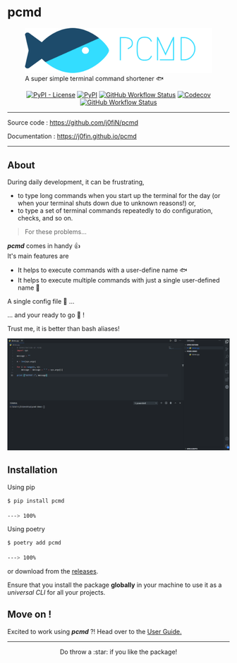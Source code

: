 # pcmd
<figure>
  <img alt="logo banner" src="https://github.com/j0fiN/pcmd/blob/main/docs/logo_banner.svg"/>
  <figcaption>A super simple terminal command shortener 🐟</figcaption>
</figure>

<p align="center">
<a href="https://github.com/j0fiN/pcmd/blob/main/LICENSE" target="_blank"><img alt="PyPI - License" src="https://img.shields.io/pypi/l/pcmd?color=cyan&logo=libreoffice"></a>
 <a href="https://pypi.org/project/pcmd/" target="_blank"><img alt="PyPI" src="https://img.shields.io/pypi/v/pcmd?color=cyan&logo=pypi&logoColor=white"></a>
 <a href="https://github.com/j0fiN/pcmd/actions" target="_blank"><img alt="GitHub Workflow Status" src="https://img.shields.io/github/workflow/status/j0fiN/pcmd/Python%20package?color=cyan&logo=github"></a>
 <a href="https://github.com/j0fiN/pcmd/actions" target="_blank"><img alt="Codecov" src="https://img.shields.io/codecov/c/github/j0fiN/pcmd?color=cyan&logo=codecov&logoColor=white"></a>
<a href="https://j0fin.github.io/pcmd/"><img alt="GitHub Workflow Status" src="https://img.shields.io/github/workflow/status/j0fiN/pcmd/ci?color=cyan&label=docs&logo=read-the-docs&logoColor=white"></a>

</p>

---

Source code : <a href="https://github.com/j0fiN/pcmd" class="link" target="_blank">https://github.com/j0fiN/pcmd</a>

Documentation : <a href="https://j0fin.github.io/pcmd/" class="link" target="_blank">https://j0fin.github.io/pcmd</a>

---

## About
During daily development, it can be frustrating,

- to type long commands when you start up the terminal for the day (or when your terminal shuts down due to unknown reasons!) or,
- to type a set of terminal commands repeatedly to do configuration, checks, and so on.

> For these problems...

***pcmd*** comes in handy :thumbsup:  
It's main features are

- It helps to execute commands with a user-define name :fish:  
- It helps to execute multiple commands with just a single user-defined name :octopus:  

A single config file :wrench: ...

... and your ready to go :rocket: !

Trust me, it is better than bash aliases!

![animation](https://github.com/j0fiN/pcmd/blob/main/docs/Animation.gif)

## Installation

Using pip  
``` bash
$ pip install pcmd

---> 100%
```

Using poetry
``` bash
$ poetry add pcmd

---> 100%
```
or download from the [releases](https://github.com/j0fiN/pcmd/releases/).

Ensure that you install the package **globally** in your 
machine to use it as a *universal CLI* for all your projects.

## Move on !
Excited to work using ***pcmd*** ?!
Head over to the <a href="https://j0fin.github.io/pcmd/" class="link">User Guide.</a>

---

<p align=center>Do throw a :star: if you like the package!</p>
